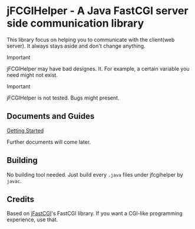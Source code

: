 # jFCGIHelper - A Java FastCGI server side communication library

This library focus on helping you to communicate with the client(web server). It always stays aside and don't change anything.

> [!IMPORTANT]
> jFCGIHelper may have bad designes. It. For example, a certain variable you need might not exist.

> [!IMPORTANT]
> jFCGIHelper is not tested. Bugs might present.

## Documents and Guides

[Getting Started](/docs/Getting%20Started.md)

Further documents will come later.

## Building

No building tool needed. Just build every `.java` files under jfcgihelper by `javac`.

## Credits

Based on [jFastCGI](https://github.com/jFastCGI/jfastcgi)'s FastCGI library. If you want a CGI-like programming experience, use that.

